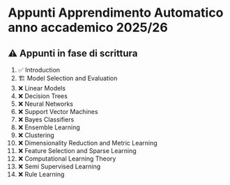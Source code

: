 # Appunti Apprendimento Automatico anno accademico 2025/26

## ⚠️ Appunti in fase di scrittura

1. ✅ Introduction
2. 🏗️ Model Selection and Evaluation
3. ❌ Linear Models
4. ❌ Decision Trees
5. ❌ Neural Networks
6. ❌ Support Vector Machines
7. ❌ Bayes Classifiers
8. ❌ Ensemble Learning
9. ❌ Clustering
10. ❌ Dimensionality Reduction and Metric Learning
11. ❌ Feature Selection and Sparse Learning
12. ❌ Computational Learning Theory
13. ❌ Semi Supervised Learning
14. ❌ Rule Learning
